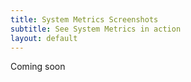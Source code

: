 ```yaml
---
title: System Metrics Screenshots
subtitle: See System Metrics in action
layout: default
---
```

Coming soon
